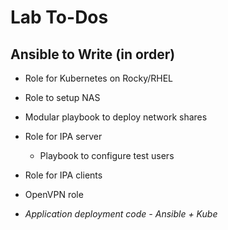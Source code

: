# Lab To-Dos

## Ansible to Write (in order)
- Role for Kubernetes on Rocky/RHEL
- Role to setup NAS
- Modular playbook to deploy network shares
- Role for IPA server
    - Playbook to configure test users
- Role for IPA clients
- OpenVPN role

- *Application deployment code - Ansible + Kube*
